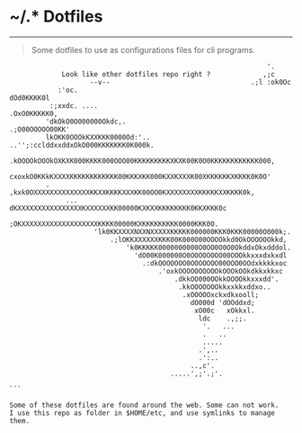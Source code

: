 # ~/.* Dotfiles
-------
> Some dotfiles to use as configurations files for cli programs.

```
                                                                '.
             Look like other dotfiles repo right ?             ,;c
                    --v--                                   .;l :ok0Oc
            :'oc.                                            dOd0KKKK0l
          :;xxdc. ....                                      .OxO0KKKKK0,
         'dkOkO0O000000Okdc,.                             .;O00OOOOO00KK'
         lkOKK0OOOkKXXKKK0000Od:'..   ..'';:cclddxxddxOkO000KKKKKKK0K000k.
        .kOOOOkOOOkOXKXK000KKKK000OOO00KKKKKKKKKXKXK00K0O0KKKKKKKKKKKK000,
         cxoxkO0KKkKXXXXKKKKKKKKKKKK00KKKXKK000KXXKXXXK00XKKKKKKXKKKK0K0O'
         .  ,kxk0OXXXXXXXXXXXXXXKKXXKKKKXXXKK00OO0KXXXXXXXXKKKKKXXKKKK0k,
              ... dKXXXXXXXXXXXXXXXXKXXXXXXKK00000KXKXXKKKKKKKK0KKXKKK0c
                   ;OKXXXXXXXXXXXXXXXXXXXKKKK00000KXKKKKKKKKK0000KKK0O.
                     'lk0KKXXXXNXXNXXXXXKKKKK000000KKK0KKK00000O000k;.
                         .;lOKKXXXXXXKKK00K000O00OOOOkkd0OkOOOOOOkkd,
                             'k0KKKKK0000000000O0OO0O0O0OkddxOkxdddol.
                               'dO00K000000O0OOOOOOOO00OOOkkxxxdxkxdl
                                 .:dkOOOOOOO0OOOOOOO00OOO0OOdxkkkkxoc
                                     .'oxkOOOOOOOOOOkOOOkOOkdkkxkkxc
                                         .dkkOO000OOkkOOOOkkxxxdd'.
                                          .kkOOOOOOOkkxxkkxddxo..
                                           .xOOOOOxckxdkxooll;
                                             dO000d 'dOOddxd;
                                              xO00c   xOkkxl.
                                               ldc    .,;;.
                                                '.   ...
                                                .   ..
                                                .....
                                               .',..
                                               .':..
                                             ..,c'.
                                        .....',;'.;'.
                                                                              ```
                                                                              
Some of these dotfiles are found around the web. Some can not work.
I use this repo as folder in $HOME/etc, and use symlinks to manage them.
